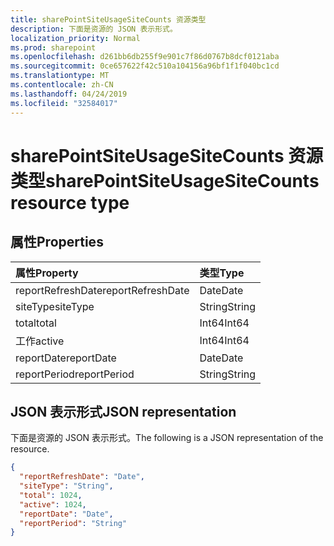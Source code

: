 ```yaml
---
title: sharePointSiteUsageSiteCounts 资源类型
description: 下面是资源的 JSON 表示形式。
localization_priority: Normal
ms.prod: sharepoint
ms.openlocfilehash: d261bb6db255f9e901c7f86d0767b8dcf0121aba
ms.sourcegitcommit: 0ce657622f42c510a104156a96bf1f1f040bc1cd
ms.translationtype: MT
ms.contentlocale: zh-CN
ms.lasthandoff: 04/24/2019
ms.locfileid: "32584017"
---
```

# <a name="sharepointsiteusagesitecounts-resource-type"></a><span data-ttu-id="8b251-103">sharePointSiteUsageSiteCounts 资源类型</span><span class="sxs-lookup"><span data-stu-id="8b251-103">sharePointSiteUsageSiteCounts resource type</span></span>

## <a name="properties"></a><span data-ttu-id="8b251-104">属性</span><span class="sxs-lookup"><span data-stu-id="8b251-104">Properties</span></span>

| <span data-ttu-id="8b251-105">属性</span><span class="sxs-lookup"><span data-stu-id="8b251-105">Property</span></span>          | <span data-ttu-id="8b251-106">类型</span><span class="sxs-lookup"><span data-stu-id="8b251-106">Type</span></span>   |
| :---------------- | :----- |
| <span data-ttu-id="8b251-107">reportRefreshDate</span><span class="sxs-lookup"><span data-stu-id="8b251-107">reportRefreshDate</span></span> | <span data-ttu-id="8b251-108">Date</span><span class="sxs-lookup"><span data-stu-id="8b251-108">Date</span></span>   |
| <span data-ttu-id="8b251-109">siteType</span><span class="sxs-lookup"><span data-stu-id="8b251-109">siteType</span></span>          | <span data-ttu-id="8b251-110">String</span><span class="sxs-lookup"><span data-stu-id="8b251-110">String</span></span> |
| <span data-ttu-id="8b251-111">total</span><span class="sxs-lookup"><span data-stu-id="8b251-111">total</span></span>             | <span data-ttu-id="8b251-112">Int64</span><span class="sxs-lookup"><span data-stu-id="8b251-112">Int64</span></span>  |
| <span data-ttu-id="8b251-113">工作</span><span class="sxs-lookup"><span data-stu-id="8b251-113">active</span></span>            | <span data-ttu-id="8b251-114">Int64</span><span class="sxs-lookup"><span data-stu-id="8b251-114">Int64</span></span>  |
| <span data-ttu-id="8b251-115">reportDate</span><span class="sxs-lookup"><span data-stu-id="8b251-115">reportDate</span></span>        | <span data-ttu-id="8b251-116">Date</span><span class="sxs-lookup"><span data-stu-id="8b251-116">Date</span></span>   |
| <span data-ttu-id="8b251-117">reportPeriod</span><span class="sxs-lookup"><span data-stu-id="8b251-117">reportPeriod</span></span>      | <span data-ttu-id="8b251-118">String</span><span class="sxs-lookup"><span data-stu-id="8b251-118">String</span></span> |

## <a name="json-representation"></a><span data-ttu-id="8b251-119">JSON 表示形式</span><span class="sxs-lookup"><span data-stu-id="8b251-119">JSON representation</span></span>

<span data-ttu-id="8b251-120">下面是资源的 JSON 表示形式。</span><span class="sxs-lookup"><span data-stu-id="8b251-120">The following is a JSON representation of the resource.</span></span>

<!-- {
  "blockType": "resource",
  "@odata.type": "microsoft.graph.sharePointSiteUsageSiteCounts"
} -->

```json
{
  "reportRefreshDate": "Date", 
  "siteType": "String", 
  "total": 1024, 
  "active": 1024, 
  "reportDate": "Date", 
  "reportPeriod": "String"
}
```
